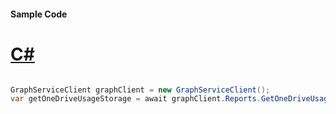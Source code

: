 #### Sample Code
# [C#](#tab/Csharp)

```C#

GraphServiceClient graphClient = new GraphServiceClient();
var getOneDriveUsageStorage = await graphClient.Reports.GetOneDriveUsageStorage().Request().GetAsync();

```
